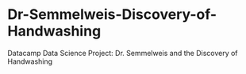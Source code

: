 # Dr-Semmelweis-Discovery-of-Handwashing
Datacamp Data Science Project: Dr. Semmelweis and the Discovery of Handwashing
